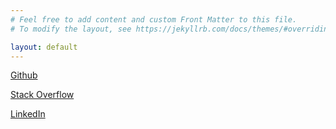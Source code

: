 ```yaml
---
# Feel free to add content and custom Front Matter to this file.
# To modify the layout, see https://jekyllrb.com/docs/themes/#overriding-theme-defaults

layout: default
---
```

[Github](https://github.com/brianhenryhf)

[Stack Overflow](https://stackoverflow.com/users/1795230/brian-henry)

[LinkedIn](https://www.linkedin.com/in/brian-henry-codes/)

